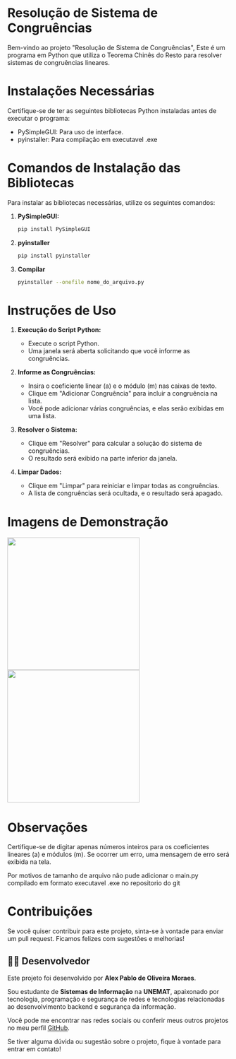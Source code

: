 # Resolução de Sistema de Congruências
Bem-vindo ao projeto "Resolução de Sistema de Congruências", Este é um programa em Python que utiliza o Teorema Chinês do Resto para resolver sistemas de congruências lineares. 

# Instalações Necessárias
Certifique-se de ter as seguintes bibliotecas Python instaladas antes de executar o programa:
- PySimpleGUI: Para uso de interface.
- pyinstaller: Para compilação em executavel .exe 

# Comandos de Instalação das Bibliotecas

Para instalar as bibliotecas necessárias, utilize os seguintes comandos:
1. **PySimpleGUI:**
   ```bash
   pip install PySimpleGUI
2. **pyinstaller**
   ```bash
   pip install pyinstaller
3. **Compilar**
   ```bash
   pyinstaller --onefile nome_do_arquivo.py

# Instruções de Uso

1. **Execução do Script Python:**
   - Execute o script Python.
   - Uma janela será aberta solicitando que você informe as congruências.

2. **Informe as Congruências:**
   - Insira o coeficiente linear (a) e o módulo (m) nas caixas de texto.
   - Clique em "Adicionar Congruência" para incluir a congruência na lista.
   - Você pode adicionar várias congruências, e elas serão exibidas em uma lista.

3. **Resolver o Sistema:**
   - Clique em "Resolver" para calcular a solução do sistema de congruências.
   - O resultado será exibido na parte inferior da janela.

4. **Limpar Dados:**
   - Clique em "Limpar" para reiniciar e limpar todas as congruências.
   - A lista de congruências será ocultada, e o resultado será apagado.

# Imagens de Demonstração

<p float="left">
  <img src="imagens/tela1.png" width="300" />
  <img src="imagens/tela2.png" width="300" />
</p>


# Observações
Certifique-se de digitar apenas números inteiros para os coeficientes lineares (a) e módulos (m).
Se ocorrer um erro, uma mensagem de erro será exibida na tela.

Por motivos de tamanho de arquivo não pude adicionar o main.py compilado em formato executavel .exe no repositorio do git

# Contribuições
Se você quiser contribuir para este projeto, sinta-se à vontade para enviar um pull request. Ficamos felizes com sugestões e melhorias!

## 👨‍💻 Desenvolvedor

Este projeto foi desenvolvido por **Alex Pablo de Oliveira Moraes**. 

Sou estudante de **Sistemas de Informação** na **UNEMAT**, apaixonado por tecnologia, programação e segurança de redes e tecnologias relacionadas ao desenvolvimento backend e segurança da informação.

Você pode me encontrar nas redes sociais ou conferir meus outros projetos no meu perfil [GitHub](https://github.com/AlexPablo-hub).

Se tiver alguma dúvida ou sugestão sobre o projeto, fique à vontade para entrar em contato!
